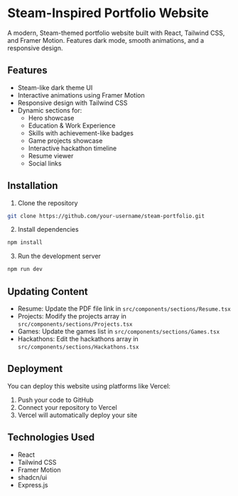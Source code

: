# Steam-Inspired Portfolio Website

A modern, Steam-themed portfolio website built with React, Tailwind CSS, and Framer Motion. Features dark mode, smooth animations, and a responsive design.

## Features
- Steam-like dark theme UI
- Interactive animations using Framer Motion
- Responsive design with Tailwind CSS
- Dynamic sections for:
  - Hero showcase
  - Education & Work Experience
  - Skills with achievement-like badges
  - Game projects showcase
  - Interactive hackathon timeline
  - Resume viewer
  - Social links

## Installation
1. Clone the repository
```bash
git clone https://github.com/your-username/steam-portfolio.git
```

2. Install dependencies
```bash
npm install
```

3. Run the development server
```bash
npm run dev
```

## Updating Content
- Resume: Update the PDF file link in `src/components/sections/Resume.tsx`
- Projects: Modify the projects array in `src/components/sections/Projects.tsx`
- Games: Update the games list in `src/components/sections/Games.tsx`
- Hackathons: Edit the hackathons array in `src/components/sections/Hackathons.tsx`

## Deployment
You can deploy this website using platforms like Vercel:

1. Push your code to GitHub
2. Connect your repository to Vercel
3. Vercel will automatically deploy your site

## Technologies Used
- React
- Tailwind CSS
- Framer Motion
- shadcn/ui
- Express.js